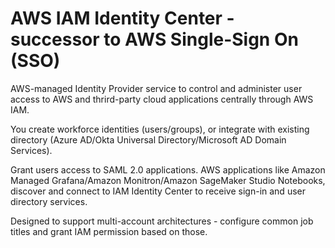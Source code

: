 # AWS IAM Identity Center - successor to AWS Single-Sign On (SSO)

AWS-managed Identity Provider service to control and administer user access to AWS and thrird-party cloud applications centrally through AWS IAM.

You create workforce identities (users/groups), or integrate with existing directory (Azure AD/Okta Universal Directory/Microsoft AD Domain Services).

Grant users access to SAML 2.0 applications. AWS applications like Amazon Managed Grafana/Amazon Monitron/Amazon SageMaker Studio Notebooks, discover and connect to IAM Identity Center to receive sign-in and user directory services. 

Designed to support multi-account architectures - configure common job titles and grant IAM permission based on those.
